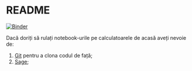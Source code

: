 # README #


[![Binder](https://mybinder.org/badge_logo.svg)](https://mybinder.org/v2/gh/adhalanay/curs-biologie-2021/HEAD)

Dacă doriți să rulați notebook-urile pe calculatoarele de acasă aveți nevoie de:
1. [Git](https://git-scm.com/) pentru a clona codul de față;
2. [Sage](https://sagemath.org/);



